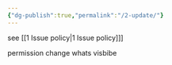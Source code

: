 ```yaml
---
{"dg-publish":true,"permalink":"/2-update/"}
---
```


see [[1 Issue policy\|1 Issue policy]]]

permission change whats visbibe